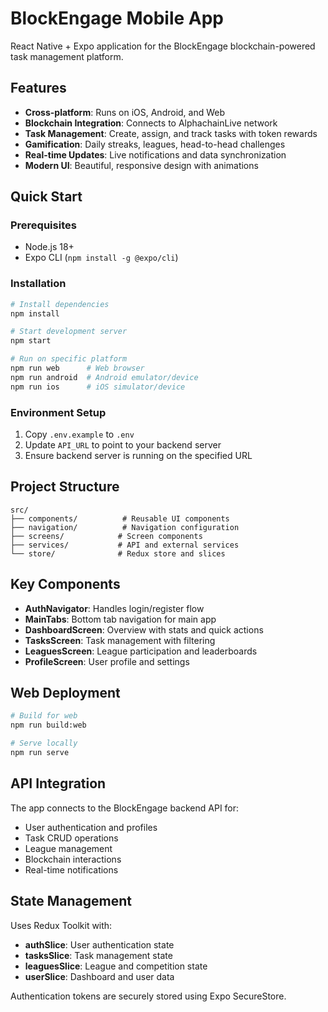 # BlockEngage Mobile App

React Native + Expo application for the BlockEngage blockchain-powered task management platform.

## Features

- **Cross-platform**: Runs on iOS, Android, and Web
- **Blockchain Integration**: Connects to AlphachainLive network
- **Task Management**: Create, assign, and track tasks with token rewards
- **Gamification**: Daily streaks, leagues, head-to-head challenges
- **Real-time Updates**: Live notifications and data synchronization
- **Modern UI**: Beautiful, responsive design with animations

## Quick Start

### Prerequisites
- Node.js 18+
- Expo CLI (`npm install -g @expo/cli`)

### Installation

```bash
# Install dependencies
npm install

# Start development server
npm start

# Run on specific platform
npm run web      # Web browser
npm run android  # Android emulator/device
npm run ios      # iOS simulator/device
```

### Environment Setup

1. Copy `.env.example` to `.env`
2. Update `API_URL` to point to your backend server
3. Ensure backend server is running on the specified URL

## Project Structure

```
src/
├── components/          # Reusable UI components
├── navigation/          # Navigation configuration
├── screens/            # Screen components
├── services/           # API and external services
└── store/              # Redux store and slices
```

## Key Components

- **AuthNavigator**: Handles login/register flow
- **MainTabs**: Bottom tab navigation for main app
- **DashboardScreen**: Overview with stats and quick actions
- **TasksScreen**: Task management with filtering
- **LeaguesScreen**: League participation and leaderboards
- **ProfileScreen**: User profile and settings

## Web Deployment

```bash
# Build for web
npm run build:web

# Serve locally
npm run serve
```

## API Integration

The app connects to the BlockEngage backend API for:
- User authentication and profiles
- Task CRUD operations
- League management
- Blockchain interactions
- Real-time notifications

## State Management

Uses Redux Toolkit with:
- **authSlice**: User authentication state
- **tasksSlice**: Task management state
- **leaguesSlice**: League and competition state
- **userSlice**: Dashboard and user data

Authentication tokens are securely stored using Expo SecureStore.
